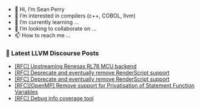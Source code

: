 - 👋 Hi, I’m Sean Perry
- 👀 I’m interested in compilers (c++, COBOL, llvm)
- 🌱 I’m currently learning ...
- 💞️ I’m looking to collaborate on ...
- 📫 How to reach me ...

<!---
s66perry/s66perry is a ✨ special ✨ repository because its `README.md` (this file) appears on your GitHub profile.
You can click the Preview link to take a look at your changes.
--->
### 📕 Latest LLVM Discourse Posts

<!-- DISCOURSE-LLVM:START -->
- [[RFC] Upstreaming Renesas RL78 MCU backend](https://discourse.llvm.org/t/rfc-upstreaming-renesas-rl78-mcu-backend/81264#post_3)
- [[RFC] Deprecate and eventually remove RenderScript support](https://discourse.llvm.org/t/rfc-deprecate-and-eventually-remove-renderscript-support/81284#post_2)
- [[RFC] Deprecate and eventually remove RenderScript support](https://discourse.llvm.org/t/rfc-deprecate-and-eventually-remove-renderscript-support/81284#post_1)
- [[RFC][OpenMP] Remove support for Privatisation of Statement Function Variables](https://discourse.llvm.org/t/rfc-openmp-remove-support-for-privatisation-of-statement-function-variables/81138#post_9)
- [[RFC] Debug info coverage tool](https://discourse.llvm.org/t/rfc-debug-info-coverage-tool/81142#post_14)
<!-- DISCOURSE-LLVM:END -->

